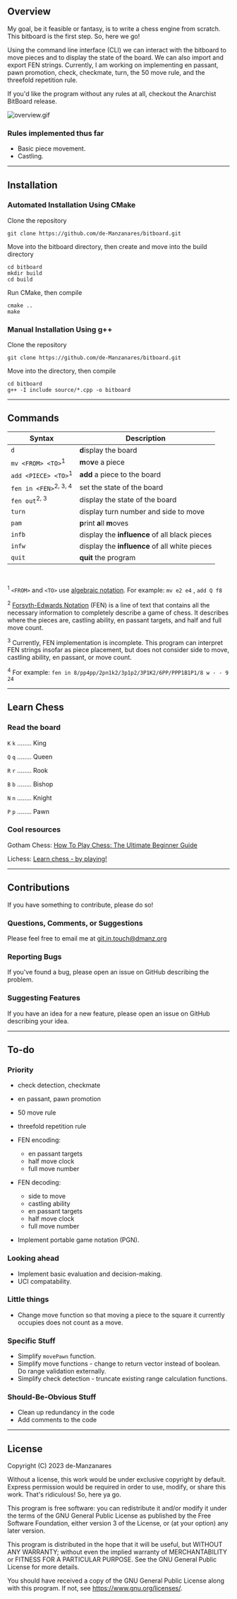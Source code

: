 ## Overview

My goal, be it feasible or fantasy, is to write a chess engine from scratch. This bitboard is the
first step. So, here we go!

Using the command line interface (CLI) we can interact with the bitboard to move pieces
and to display the state of the board. We can also import and export FEN strings. Currently, I am working on
implementing en passant, pawn promotion, check, checkmate, turn, the 50 move rule, and the threefold
repetition rule.

If you'd like the program without any rules at all, checkout the Anarchist BitBoard release.

![overview.gif](gif%2Foverview.gif)

### Rules implemented thus far

* Basic piece movement.
* Castling.

---

## Installation

### Automated Installation Using CMake

Clone the repository

```
git clone https://github.com/de-Manzanares/bitboard.git
```

Move into the bitboard directory, then create and move into the build directory

```
cd bitboard
mkdir build
cd build
```

Run CMake, then compile

```
cmake ..
make
```

### Manual Installation Using g++

Clone the repository

```
git clone https://github.com/de-Manzanares/bitboard.git
```

Move into the directory, then compile

```
cd bitboard
g++ -I include source/*.cpp -o bitboard
```

---

## Commands

| Syntax                             | Description                                   |
|------------------------------------|-----------------------------------------------|
| ``d``                              | **d**isplay the board                         |
| ``mv <FROM> <TO>``<sup>1</sup>     | **m**o**v**e a piece                          |
| ``add <PIECE> <TO>``<sup>1</sup>   | **add** a piece to the board                  |
| ``fen in <FEN>``<sup>2, 3, 4</sup> | set the state of the board                    |
| ``fen out``<sup>2, 3</sup>         | display the state of the board                |
| `turn`                             | display turn number and side to move          |
| `pam`                              | **p**rint **a**ll **m**oves                   |
| `infb`                             | display the **influence** of all black pieces |
| `infw`                             | display the **influence** of all white pieces |
| ``quit``                           | **quit** the program                          |

<br>

<sup>1</sup> ``<FROM>`` and ``<TO>`` use [algebraic notation](https://en.wikipedia.org/wiki/Algebraic_notation_(chess)).
For example: ``mv e2 e4`` , ``add Q f8``

<sup>2</sup> [Forsyth-Edwards Notation](https://www.chess.com/terms/fen-chess) (FEN) is a line of text that contains all
the
necessary information to completely describe a game of chess. It describes where the pieces are, castling ability,
en passant targets, and half and full move count.

<sup>3</sup> Currently, FEN implementation is incomplete. This program can interpret FEN strings insofar as piece
placement, but does not consider side to move,
castling ability, en passant, or move count.

<sup>4</sup> For example: ``fen in 8/pp4pp/2pn1k2/3p1p2/3P1K2/6PP/PPP1B1P1/8 w - - 9 24``


---

## Learn Chess

### Read the board

``K`` ``k`` ........ King

``Q`` ``q`` ........ Queen

``R`` ``r`` ........ Rook

``B`` ``b`` ........ Bishop

``N`` ``n`` ........ Knight

``P`` ``p`` ........ Pawn

### Cool resources

Gotham Chess: [How To Play Chess: The Ultimate Beginner Guide](https://www.youtube.com/watch?v=OCSbzArwB10)

Lichess: [Learn chess - by playing!](https://lichess.org/learn#/)

---

## Contributions

If you have something to contribute, please do so!

### Questions, Comments, or Suggestions

Please feel free to email me at <git.in.touch@dmanz.org>

### Reporting Bugs

If you've found a bug, please open an issue on GitHub describing the problem.

### Suggesting Features

If you have an idea for a new feature, please open an issue on GitHub describing your idea.

---

## To-do

### Priority

* check detection, checkmate
* en passant, pawn promotion
* 50 move rule
* threefold repetition rule


* FEN encoding:
    * en passant targets
    * half move clock
    * full move number


* FEN decoding:
    * side to move
    * castling ability
    * en passant targets
    * half move clock
    * full move number


* Implement portable game notation (PGN).

### Looking ahead

* Implement basic evaluation and decision-making.
* UCI compatability.

### Little things

* Change move function so that moving a piece to the square it currently occupies does not count as a move.

### Specific Stuff

* Simplify ``movePawn`` function.
* Simplify move functions - change to return vector instead of boolean. Do range validation externally.
* Simplify check detection - truncate existing range calculation functions.

### Should-Be-Obvious Stuff

* Clean up redundancy in the code
* Add comments to the code

---

## License

Copyright (C) 2023 de-Manzanares

Without a license, this work would be under exclusive copyright by default. Express permission would be required
in order to use, modify, or share this work. That's ridiculous! So, here ya go.

This program is free software: you can redistribute it and/or modify
it under the terms of the GNU General Public License as published by
the Free Software Foundation, either version 3 of the License, or
(at your option) any later version.

This program is distributed in the hope that it will be useful,
but WITHOUT ANY WARRANTY; without even the implied warranty of
MERCHANTABILITY or FITNESS FOR A PARTICULAR PURPOSE. See the
GNU General Public License for more details.

You should have received a copy of the GNU General Public License
along with this program. If not, see <https://www.gnu.org/licenses/>.